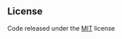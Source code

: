 ## License
Code released under the [MIT](https://github.com/helfi92/studorlio/blob/master/LICENSE) license
